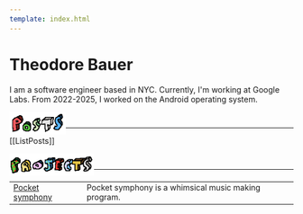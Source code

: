```yaml
---
template: index.html
---
```


# Theodore Bauer

I am a software engineer based in NYC. Currently, I'm working at Google Labs. From 2022-2025, I worked on the Android operating system.

<img src="images/posts.png" width="100px" height="40px" style="margin-bottom: -15px" />

<div style="border-top: solid; border-width: 1px;">

[[ListPosts]]

</div>

<img src="images/projects.png" width="150px" height="40px" style="margin-bottom: -15px" />

<div style="border-top: solid; border-width: 1px; padding-top: 7px">

| | |
| -------- | ------- |
| [Pocket symphony](https://tedbauer.github.io/pocket-symphony.html)   | Pocket symphony is a whimsical music making program. |

</div>
